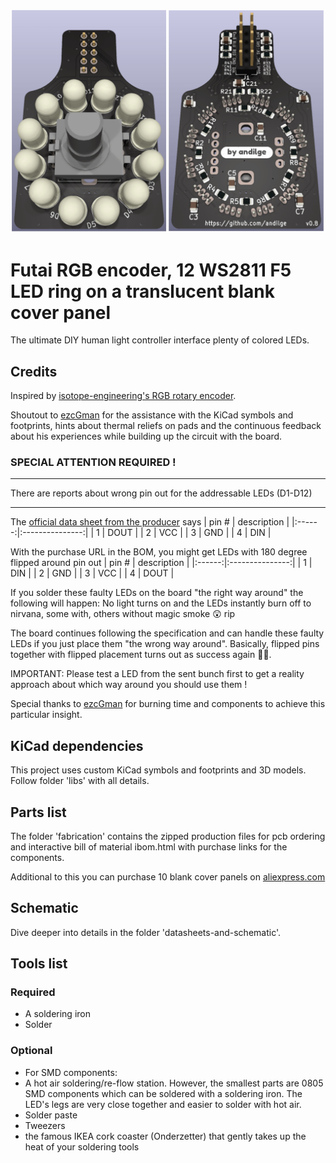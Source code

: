 ![The PCB](https://github.com/andilge/Futai-Encoder-WS2811-ring/blob/main/images/front-and-back.png?raw=true)

# Futai RGB encoder, 12 WS2811 F5 LED ring on a translucent blank cover panel
The ultimate DIY human light controller interface plenty of colored LEDs.

## Credits
Inspired by [isotope-engineering's RGB rotary encoder](https://github.com/isotope-engineering/RGB-Encoder-Board "isotope-engineering's RGB rotary encoder").

Shoutout to [ezcGman](https://github.com/ezcGman "ezcGman") for the assistance with the KiCad symbols and footprints, hints about thermal reliefs on pads and the continuous feedback about his experiences while building up the circuit with the board.

### SPECIAL ATTENTION REQUIRED !
***
There are reports about wrong pin out for the addressable LEDs (D1-D12) 
***

The [official data sheet from the producer](http://cn.world-semi.com/DownLoadFile/98 "official data sheet right from the producer") says
|  pin # |   description   |
|:------:|:---------------:|
|   1    |       DOUT      |
|   2    |       VCC       |
|   3    |       GND       |
|   4    |       DIN       |


With the purchase URL in the BOM, you might get LEDs with 180 degree flipped around pin out
|  pin # |   description   |
|:------:|:---------------:|
|   1    |       DIN       |
|   2    |       GND       |
|   3    |       VCC       |
|   4    |       DOUT      |


If you solder these faulty LEDs on the board "the right way around" the following will happen:
No light turns on and the LEDs instantly burn off to nirvana, some with, others without magic smoke :astonished: rip

The board continues following the specification and can handle these faulty LEDs if you just place them "the wrong way around". Basically, flipped pins together with flipped placement turns out as success again :man_facepalming:.

IMPORTANT: Please test a LED from the sent bunch first to get a reality approach about which way around you should use them !

Special thanks to [ezcGman](https://github.com/ezcGman "ezcGman") for burning time and components to achieve this particular insight.

## KiCad dependencies
This project uses custom KiCad symbols and footprints and 3D models. Follow folder 'libs' with all details.

## Parts list
The folder 'fabrication' contains the zipped production files for pcb ordering and interactive bill of material ibom.html with purchase links for the components.

Additional to this you can purchase 10 blank cover panels on [aliexpress.com](https://www.aliexpress.com/item/32884601740.html "aliexpress.com")

## Schematic
Dive deeper into details in the folder 'datasheets-and-schematic'.

## Tools list
### Required
- A soldering iron
- Solder

### Optional
- For SMD components:
- A hot air soldering/re-flow station. However, the smallest parts are 0805 SMD components which can be soldered with a soldering iron. The LED's legs are very close together and easier to solder with hot air.
- Solder paste
- Tweezers
- the famous IKEA cork coaster (Onderzetter) that gently takes up the heat of your soldering tools

